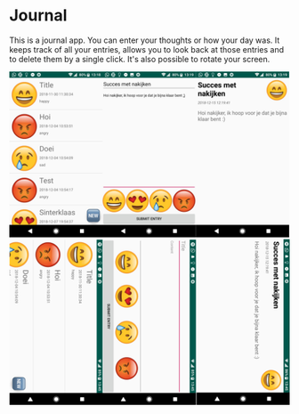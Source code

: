 # Journal

This is a journal app.
You can enter your thoughts or how your day was. 
It keeps track of all your entries, allows you to look back at those entries and to delete them by a single click.
It's also possible to rotate your screen.

![alt text](https://github.com/sannedonker/Journal/blob/master/doc/screenshotsnew.png)
![alt text](https://github.com/sannedonker/Journal/blob/master/doc/landscapes.png)
